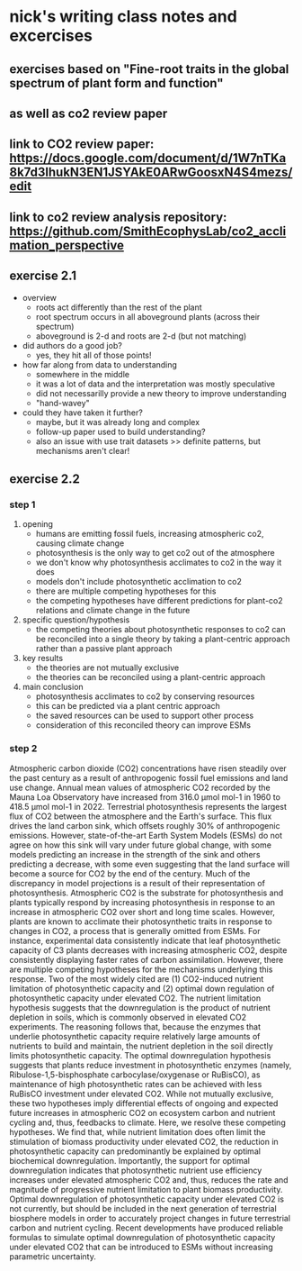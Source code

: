 # nick's writing class notes and excercises
## exercises based on "Fine-root traits in the global spectrum of plant form and function"
## as well as co2 review paper
## link to CO2 review paper: https://docs.google.com/document/d/1W7nTKa8k7d3lhukN3EN1JSYAkE0ARwGoosxN4S4mezs/edit
## link to co2 review analysis repository: https://github.com/SmithEcophysLab/co2_acclimation_perspective

## exercise 2.1
- overview
	- roots act differently than the rest of the plant
	- root spectrum occurs in all aboveground plants (across their spectrum)
	- aboveground is 2-d and roots are 2-d (but not matching)
- did authors do a good job?
	- yes, they hit all of those points!
- how far along from data to understanding
	- somewhere in the middle
	- it was a lot of data and the interpretation was mostly speculative
	- did not necessarilly provide a new theory to improve understanding
	- "hand-wavey"
- could they have taken it further?
	- maybe, but it was already long and complex
	- follow-up paper used to build understanding?
	- also an issue with use trait datasets >> definite patterns, but mechanisms aren't clear!

## exercise 2.2
### step 1
1. opening
	- humans are emitting fossil fuels, increasing atmospheric co2, causing climate change
	- photosynthesis is the only way to get co2 out of the atmosphere
	- we don't know why photosynthesis acclimates to co2 in the way it does
	- models don't include photosynthetic acclimation to co2
	- there are multiple competing hypotheses for this
	- the competing hypotheses have different predictions for plant-co2 relations and
	climate change in the future
2. specific question/hypothesis
	- the competing theories about photosynthetic responses to co2 can be reconciled
	into a single theory by taking a plant-centric approach rather than a passive
	plant approach
3. key results
	- the theories are not mutually exclusive
	- the theories can be reconciled using a plant-centric approach
4. main conclusion
	- photosynthesis acclimates to co2 by conserving resources
	- this can be predicted via a plant centric approach
	- the saved resources can be used to support other process
	- consideration of this reconciled theory can improve ESMs
### step 2
Atmospheric carbon dioxide (CO2) concentrations have risen steadily over the past 
century as a result of anthropogenic fossil fuel emissions and land use change.
Annual mean values of atmospheric CO2 recorded by the Mauna Loa Observatory 
have increased from 316.0 µmol mol-1 in 1960 to 418.5 µmol mol-1 in 2022. 
Terrestrial photosynthesis represents the largest flux of CO2 between the atmosphere
and the Earth's surface. This flux drives the land carbon sink, which
offsets roughly 30% of anthropogenic emissions.
However, state-of-the-art Earth System Models (ESMs) do not agree on how this sink will vary under
future global change, with some models predicting an increase in the strength of the sink
and others predicting a decrease, with some even suggesting that the land surface will
become a source for CO2 by the end of the century.
Much of the discrepancy in model projections is a result of their representation of photosynthesis.
Atmospheric CO2 is the substrate for photosynthesis and plants typically respond
by increasing photosynthesis in response to an increase in atmospheric CO2 over short
and long time scales. However, plants are known to acclimate their photosynthetic traits in
response to changes in CO2, a process that is generally omitted from ESMs. 
For instance, experimental data consistently indicate that leaf photosynthetic capacity 
of C3 plants decreases with increasing atmospheric CO2, despite consistently
displaying faster rates of carbon assimilation. 
However, there are multiple competing hypotheses for the mechanisms underlying this response. 
Two of the most widely cited are (1) CO2-induced nutrient limitation of photosynthetic 
capacity and (2) optimal down regulation of photosynthetic capacity under elevated CO2.
The nutrient limitation hypothesis suggests that the downregulation is the product of nutrient depletion
in soils, which is commonly observed in elevated CO2 experiments. The reasoning follows that,
because the enzymes that underlie photosynthetic capacity require relatively large amounts
of nutrients to build and maintain, the nutrient depletion in the soil directly limits photosynthetic
capacity. The optimal downregulation hypothesis suggests that plants reduce investment in photosynthetic
enzymes (namely, Ribulose-1,5-bisphosphate carbocylase/oxygenase or RuBisCO), as maintenance
of high photosynthetic rates can be achieved with less RuBisCO investment under elevated CO2. 
While not mutually exclusive, these two hypotheses imply differential effects of 
ongoing and expected future increases in atmospheric CO2 on ecosystem carbon and 
nutrient cycling and, thus, feedbacks to climate.
Here, we resolve these competing hypotheses. 
We find that, while nutrient limitation does often  limit the stimulation of 
biomass productivity under elevated CO2, the reduction in photosynthetic capacity can predominantly 
be explained by optimal biochemical downregulation. Importantly, the support for 
optimal downregulation indicates that photosynthetic nutrient use efficiency increases 
under elevated atmospheric CO2 and, thus, reduces the rate and magnitude of 
progressive nutrient limitation to plant biomass productivity. 
Optimal downregulation of photosynthetic capacity under elevated CO2 is not 
currently, but should be included in the next generation of terrestrial biosphere models 
in order to accurately project changes in future terrestrial carbon and nutrient cycling.
Recent developments have produced reliable formulas to simulate optimal downregulation
of photosynthetic capacity under elevated CO2 that can be introduced to ESMs without
increasing parametric uncertainty.
